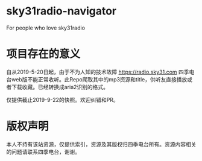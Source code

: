 # sky31radio-navigator
For people who love sky31radio

# 项目存在的意义
自从2019-5-20日起，由于不为人知的技术故障 https://radio.sky31.com 四季电台web版不能正常收听。此Repo爬取其中的mp3资源和title，供听友直接播放或者下载收藏。已经转换成aria2识别的格式。

仅提供截止2019-9-22的快照。欢迎纠错和PR。

# 版权声明

本人不持有该站资源，仅提供索引，资源及其版权归四季电台所有。资源内容相关的问题请联系四季电台，谢谢。
